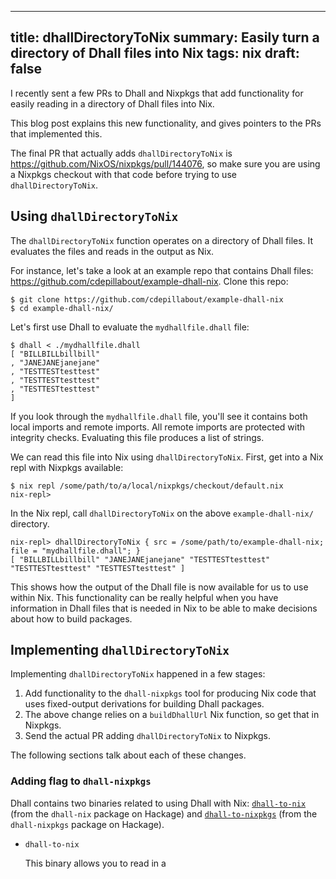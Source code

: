 ------------------------------------------------------
title: dhallDirectoryToNix
summary: Easily turn a directory of Dhall files into Nix
tags: nix
draft: false
------------------------------------------------------

I recently sent a few PRs to Dhall and Nixpkgs that add functionality for
easily reading in a directory of Dhall files into Nix.

This blog post explains this new functionality, and gives pointers to the PRs
that implemented this.

The final PR that actually adds `dhallDirectoryToNix` is
<https://github.com/NixOS/nixpkgs/pull/144076>, so make sure you are using a
Nixpkgs checkout with that code before trying to use `dhallDirectoryToNix`.

## Using `dhallDirectoryToNix`

The `dhallDirectoryToNix` function operates on a directory of Dhall files.  It
evaluates the files and reads in the output as Nix.

For instance, let's take a look at an example repo that contains Dhall files:
<https://github.com/cdepillabout/example-dhall-nix>.  Clone this repo:

```console
$ git clone https://github.com/cdepillabout/example-dhall-nix
$ cd example-dhall-nix/
```

Let's first use Dhall to evaluate the `mydhallfile.dhall` file:

```console
$ dhall < ./mydhallfile.dhall
[ "BILLBILLbillbill"
, "JANEJANEjanejane"
, "TESTTESTtesttest"
, "TESTTESTtesttest"
, "TESTTESTtesttest"
]
```

If you look through the `mydhallfile.dhall` file, you'll see it contains both
local imports and remote imports.  All remote imports are protected with
integrity checks.  Evaluating this file produces a list of strings.

We can read this file into Nix using `dhallDirectoryToNix`.  First, get into a
Nix repl with Nixpkgs available:

```console
$ nix repl /some/path/to/a/local/nixpkgs/checkout/default.nix
nix-repl>
```

In the Nix repl, call `dhallDirectoryToNix` on the above `example-dhall-nix/` directory.

```console
nix-repl> dhallDirectoryToNix { src = /some/path/to/example-dhall-nix; file = "mydhallfile.dhall"; }
[ "BILLBILLbillbill" "JANEJANEjanejane" "TESTTESTtesttest" "TESTTESTtesttest" "TESTTESTtesttest" ]
```

This shows how the output of the Dhall file is now available for us to use
within Nix.  This functionality can be really helpful when you have information
in Dhall files that is needed in Nix to be able to make decisions about how to
build packages.

## Implementing `dhallDirectoryToNix`

Implementing `dhallDirectoryToNix` happened in a few stages:

1. Add functionality to the `dhall-nixpkgs` tool for producing Nix code that
    uses fixed-output derivations for building Dhall packages.
2. The above change relies on a `buildDhallUrl` Nix function, so get that in
    Nixpkgs.
3. Send the actual PR adding `dhallDirectoryToNix` to Nixpkgs.

The following sections talk about each of these changes.

### Adding flag to `dhall-nixpkgs`

Dhall contains two binaries related to using Dhall with Nix:
[`dhall-to-nix`](https://hackage.haskell.org/package/dhall-nix) (from the
`dhall-nix` package on Hackage) and
[`dhall-to-nixpkgs`](https://hackage.haskell.org/package/dhall-nixpkgs)
(from the `dhall-nixpkgs` package on Hackage).

- `dhall-to-nix`

    This binary allows you to read in a 
